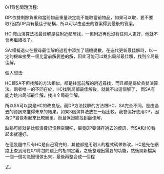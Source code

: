 0/1背包問題流程:

DP:依據剩餘負重和當前物品重量決定能不能取當前物品，如果可以取，要不要取?因為DP具有最佳子結構，所以可以由過去的答案得到最後的答案。

HC:爬山演算法找最佳解是往附近鄰居找，一但附近再也沒有任何人更好，他就不會再繼續找了。

SA:模擬退火在搜尋最佳解的過程中添加了隨機變數，在迭代更新最佳解時，以一定的機率接受一個比當前解要差的解，因此可能可以跳出局部最佳解，找到全局最佳解。


個人想法:

HC跟SA不但找解的方法相似，都是往當前解的附近尋找，而且都是屬於貪婪演算法。兩者唯一的不同在於，HC找到局部最佳解後，就跳不出這個解了，
而SA有能力跳出局部最佳解，找出全局最佳解。

所以SA可以說是HC的改良版。而DP方法找解的方法跟HC、SA完全不同，是由過去的資訊來推得未來的結果。如果3個演算法放在一起比較，我會偏好使用DP，因為DP實做看起來比較簡單，而且保證能找到最佳解，

缺點可能就是比較浪費記憶體空間吧，畢竟DP要儲存過去的資訊，而SA和HC看起來就還好。

在這幾題中只有HC是自己寫完的，其他都是用別人的程式碼做修改。HC是先在網路上查到用在0/1背包問題上的相關定義，之後整理出需要的功能，然後開新檔案一個一個功能慢慢做出來，最後再整合成一個程

式。
